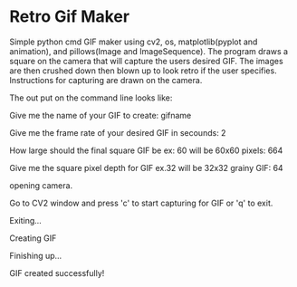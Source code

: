 # Retro Gif Maker
Simple python cmd GIF maker using cv2, os, matplotlib(pyplot and animation), and pillows(Image and ImageSequence).
The program draws a square on the camera that will capture the users desired GIF.
The images are then crushed down then blown up to look retro if the user specifies.
Instructions for capturing are drawn on the camera.

The out put on the command line looks like:

Give me the name of your GIF to create: gifname

Give me the frame rate of your desired GIF in secounds: 2

How large should the final square GIF be ex: 60 will be 60x60 pixels: 664

Give me the square pixel depth for GIF ex.32 will be 32x32 grainy GIF: 64

opening camera.

Go to CV2 window and press 'c' to start capturing for GIF or 'q' to exit.

Exiting...

Creating GIF

Finishing up...

GIF created successfully!
